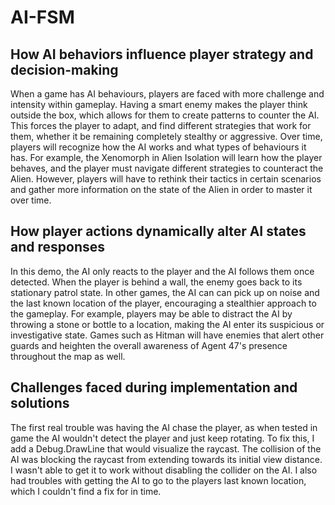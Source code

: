 # AI-FSM

## How AI behaviors influence player strategy and decision-making

When a game has AI behaviours, players are faced with more challenge and intensity within gameplay. Having a smart enemy makes the player think outside the box, which allows for them to create patterns to counter the AI. This forces the player to adapt, and find different strategies that work for them, whether it be remaining completely stealthy or aggressive. Over time, players will recognize how the AI works and what types of behaviours it has. For example, the Xenomorph in Alien Isolation will learn how the player behaves, and the player must navigate different strategies to counteract the Alien. However, players will have to rethink their tactics in certain scenarios and gather more information on the state of the Alien in order to master it over time. 


## How player actions dynamically alter AI states and responses

In this demo, the AI only reacts to the player and the AI follows them once detected. When the player is behind a wall, the enemy goes back to its stationary patrol state. In other games, the AI can can pick up on noise and the last known location of the player, encouraging a stealthier approach to the gameplay. For example, players may be able to distract the AI by throwing a stone or bottle to a location, making the AI enter its suspicious or investigative state. Games such as Hitman will have enemies that alert other guards and heighten the overall awareness of Agent 47's presence throughout the map as well.  


## Challenges faced during implementation and solutions

The first real trouble was having the AI chase the player, as when tested in game the AI wouldn't detect the player and just keep rotating. To fix this, I add a Debug.DrawLine that would visualize the raycast. The collision of the AI was blocking the raycast from extending towards its initial view distance. I wasn't able to get it to work without disabling the collider on the AI. I also had troubles with getting the AI to go to the players last known location, which I couldn't find a fix for in time.  

